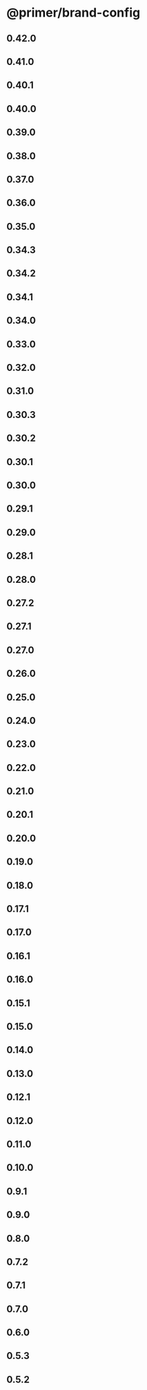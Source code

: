 # @primer/brand-config

## 0.42.0

## 0.41.0

## 0.40.1

## 0.40.0

## 0.39.0

## 0.38.0

## 0.37.0

## 0.36.0

## 0.35.0

## 0.34.3

## 0.34.2

## 0.34.1

## 0.34.0

## 0.33.0

## 0.32.0

## 0.31.0

## 0.30.3

## 0.30.2

## 0.30.1

## 0.30.0

## 0.29.1

## 0.29.0

## 0.28.1

## 0.28.0

## 0.27.2

## 0.27.1

## 0.27.0

## 0.26.0

## 0.25.0

## 0.24.0

## 0.23.0

## 0.22.0

## 0.21.0

## 0.20.1

## 0.20.0

## 0.19.0

## 0.18.0

## 0.17.1

## 0.17.0

## 0.16.1

## 0.16.0

## 0.15.1

## 0.15.0

## 0.14.0

## 0.13.0

## 0.12.1

## 0.12.0

## 0.11.0

## 0.10.0

## 0.9.1

## 0.9.0

## 0.8.0

## 0.7.2

## 0.7.1

## 0.7.0

## 0.6.0

## 0.5.3

## 0.5.2
